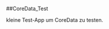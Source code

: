 ##CoreData_Test

kleine Test-App um CoreData zu testen.

<img sry="https://github.com/RGMCode/CoreData_Test/assets/90555783/3ba2c7a7-0451-452c-af94-abdaf626be92" />
